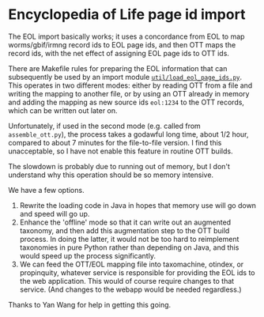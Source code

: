 # Encyclopedia of Life page id import

The EOL import basically works; it uses a concordance from EOL to map
worms/gbif/irmng record ids to EOL page ids, and then OTT maps the
record ids, with the net effect of assigning EOL page ids to OTT ids.

There are Makefile rules for preparing the EOL information that can
subsequently be used by an import module
[`util/load_eol_page_ids.py`](../../util/load_eol_page_ids.py).  This
operates in two different modes: either by reading OTT from a file and
writing the mapping to another file, or by using an OTT already in
memory and adding the mapping as new source ids `eol:1234` to the OTT
records, which can be written out later on.

Unfortunately, if used in the second mode (e.g. called from
`assemble_ott.py`), the process takes a godawful long time, about 1/2
hour, compared to about 7 minutes for the file-to-file version.  I
find this unacceptable, so I have not enable this feature in routine
OTT builds.

The slowdown is probably due to running out of memory, but I don't
understand why this operation should be so memory intensive.

We have a few options.
1. Rewrite the loading code in Java in
hopes that memory use will go down and speed will go up.  
2. Enhance the 'offline' mode so that it can write out an augmented
taxonomy, and then add this augmentation step to the OTT build
process.  In doing the latter, it would not be too hard to reimplement
taxonomies in pure Python rather than depending on Java, and this
would speed up the process significantly.
3. We can feed the OTT/EOL mapping file into taxomachine, otindex, or
propinquity, whatever service is responsible for providing the EOL ids
to the web application.  This would of course require changes to that
service.  (And changes to the webapp would be needed regardless.)

Thanks to Yan Wang for help in getting this going.
